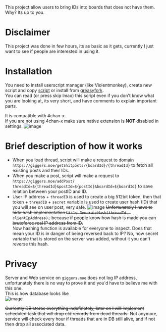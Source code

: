 This project allow users to bring IDs into boards that does not have them.
Why? Its up to you.

# Disclaimer
This project was done in few hours, its as basic as it gets, currently I just want to see if people are interested in using it.

# Installation
You need to install userscript manager (like Violentmonkey), create new script and copy [script](userscript.js) or install from [greasyfork](https://greasyfork.org/en/scripts/485980-4chan-idficator).<br>
You can read (or press skip lmao) this script even if you don't know what you are looking at, its very short, and have comments to explain important parts. <br>

It is compatible with 4chan-x. <br>
If you are not using 4chan-x make sure native extension is **NOT** disabled in settings.
![image](https://github.com/doomkek/4chanIdificator/assets/141933494/426662d0-d1b5-4d1e-91ad-50a361ca5e9d)


# Brief description of how it works
- When you load thread, script will make a request to domain `https://giggers.moe/getShitposts/{boardId}/{threadId}` to fetch all existing posts and their IDs. 
- When you make a post, script will make a request to `https://giggers.moe/addPost?threadId=${threadId}&postId=${postId}&boardId=${boardId}` to save relation between your postID and ID. 
- User IP address + `threadID` is used to create a big 512bit token, then that token + `threadID` + `secret` variable is used to create user hash (ID) that you will see on user post, very safe.
![image](https://github.com/doomkek/4chanIdificator/assets/141933494/a51a8427-b099-4e98-b2f9-266622bd7b6f)
~~Unfortunately I have to hide hash implementation `Utils.GenerateHash(threadId, clientIpAddress);` because if people know how hash is made you can bruteforce real IP address from ID.~~ <br>
Now hashing function is available for everyone to inspect. Does that mean your ID is in danger of being reversed back to IP? No, now secret variable that is stored on the server was added, without it you can't reverse this hash.

# Privacy
Server and Web service on `giggers.moe` does not log IP address, unfortunately there is no way to prove it and you'd have to believe me with this one. <br>
This is how database looks like <br>
![image](https://github.com/doomkek/4chanIdificator/assets/141933494/b573176b-5b93-450c-b1f8-96f7cd86be6b)

~~Currently DB stores everything indefinetely, later on I will implement scheduled task that will drop old records from dead threads.~~
Not anymore, service will check every hour if threads that are in DB still alive, and if not then drop all associated data.

